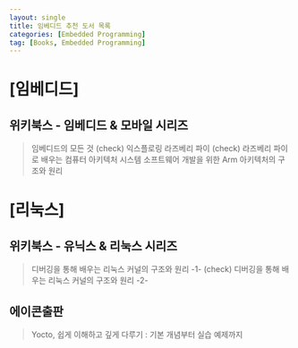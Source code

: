 ```yaml
---
layout: single
title: 임베디드 추천 도서 목록
categories: [Embedded Programming]
tag: [Books, Embedded Programming]
---
```


# **[임베디드]**
## 위키북스 - 임베디드 & 모바일 시리즈
> 임베디드의 모든 것 (check) 
> 익스플로링 라즈베리 파이 (check)
> 라즈베리 파이로 배우는 컴퓨터 아키텍처 
> 시스템 소프트웨어 개발을 위한 Arm 아키텍처의 구조와 원리
# **[리눅스]**
## 위키북스 - 유닉스 & 리눅스 시리즈  
> 디버깅을 통해 배우는 리눅스 커널의 구조와 원리 -1- (check)
> 디버깅을 통해 배우는 리눅스 커널의 구조와 원리 -2-  

## 에이콘출판
> Yocto, 쉽게 이해하고 깊게 다루기 : 기본 개념부터 실습 예제까지